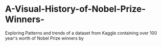 # A-Visual-History-of-Nobel-Prize-Winners-
Exploring Patterns and trends of a dataset from Kaggle containing over 100 year's worth of Nobel Prize winners by 
